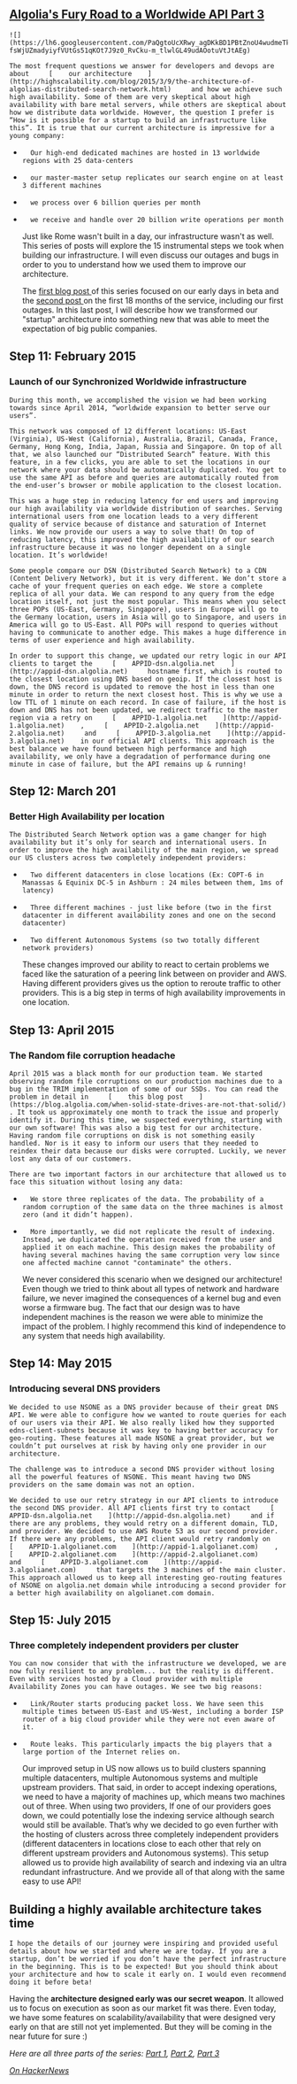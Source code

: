 ## [Algolia's Fury Road to a Worldwide API Part 3](/blog/2015/7/27/algolias-fury-road-to-a-worldwide-api-part-3.html)

    

    

        

    ![](https://lh6.googleusercontent.com/PaQgtoUcXRwy_agDKkBD1PBtZnoU4wudmeTkM46UBSX5d4TfiITy5dxV0549de06XvKELOmPY-fsWjUZmadyiyfVUtGs51qKOt7J9z0_RvCku-m_tlwlGL49udAOotuVtJtAEg)    

    The most frequent questions we answer for developers and devops are about     [    our architecture    ](http://highscalability.com/blog/2015/3/9/the-architecture-of-algolias-distributed-search-network.html)     and how we achieve such high availability. Some of them are very skeptical about high availability with bare metal servers, while others are skeptical about how we distribute data worldwide. However, the question I prefer is “How is it possible for a startup to build an infrastructure like this”. It is true that our current architecture is impressive for a young company:    

*       Our high-end dedicated machines are hosted in 13 worldwide regions with 25 data-centers    

*       our master-master setup replicates our search engine on at least 3 different machines    

*       we process over 6 billion queries per month    

*       we receive and handle over 20 billion write operations per month    

    Just like Rome wasn't built in a day, our infrastructure wasn't as well. This series of posts will explore the 15 instrumental steps we took when building our infrastructure. I will even discuss our outages and bugs in order to you to understand how we used them to improve our architecture.    

    The     [    first blog post    ](http://highscalability.com/blog/2015/7/13/algolias-fury-road-to-a-worldwide-api.html)     of this series focused on our early days in beta and the     [    second post    ](http://highscalability.com/blog/2015/7/20/algolias-fury-road-to-a-worldwide-api-steps-part-2.html)     on the first 18 months of the service, including our first outages. In this last post, I will describe how we transformed our "startup" architecture into something new that was able to meet the expectation of big public companies.    

##     Step 11: February 2015    

###     Launch of our Synchronized Worldwide infrastructure    

    During this month, we accomplished the vision we had been working towards since April 2014, “worldwide expansion to better serve our users”.    

    This network was composed of 12 different locations: US-East (Virginia), US-West (California), Australia, Brazil, Canada, France, Germany, Hong Kong, India, Japan, Russia and Singapore. On top of all that, we also launched our “Distributed Search” feature. With this feature, in a few clicks, you are able to set the locations in our network where your data should be automatically duplicated. You get to use the same API as before and queries are automatically routed from the end-user’s browser or mobile application to the closest location.    

    This was a huge step in reducing latency for end users and improving our high availability via worldwide distribution of searches. Serving international users from one location leads to a very different quality of service because of distance and saturation of Internet links. We now provide our users a way to solve that! On top of reducing latency, this improved the high availability of our search infrastructure because it was no longer dependent on a single location. It’s worldwide!    

    Some people compare our DSN (Distributed Search Network) to a CDN (Content Delivery Network), but it is very different. We don’t store a cache of your frequent queries on each edge. We store a complete replica of all your data. We can respond to any query from the edge location itself, not just the most popular. This means when you select three POPs (US-East, Germany, Singapore), users in Europe will go to the Germany location, users in Asia will go to Singapore, and users in America will go to US-East. All POPs will respond to queries without having to communicate to another edge. This makes a huge difference in terms of user experience and high availability.    

    In order to support this change, we updated our retry logic in our API clients to target the     [    APPID-dsn.algolia.net    ](http://appid-dsn.algolia.net)     hostname first, which is routed to the closest location using DNS based on geoip. If the closest host is down, the DNS record is updated to remove the host in less than one minute in order to return the next closest host. This is why we use a low TTL of 1 minute on each record. In case of failure, if the host is down and DNS has not been updated, we redirect traffic to the master region via a retry on     [    APPID-1.algolia.net    ](http://appid-1.algolia.net)    ,     [    APPID-2.algolia.net    ](http://appid-2.algolia.net)     and     [    APPID-3.algolia.net    ](http://appid-3.algolia.net)    in our official API clients. This approach is the best balance we have found between high performance and high availability, we only have a degradation of performance during one minute in case of failure, but the API remains up & running!    

##     Step 12: March 201    

###     Better High Availability per location    

    The Distributed Search Network option was a game changer for high availability but it’s only for search and international users. In order to improve the high availability of the main region, we spread our US clusters across two completely independent providers:    

*       Two different datacenters in close locations (Ex: COPT-6 in Manassas & Equinix DC-5 in Ashburn : 24 miles between them, 1ms of latency)    

*       Three different machines - just like before (two in the first datacenter in different availability zones and one on the second datacenter)    

*       Two different Autonomous Systems (so two totally different network providers)    

    These changes improved our ability to react to certain problems we faced like the saturation of a peering link between on provider and AWS. Having different providers gives us the option to reroute traffic to other providers. This is a big step in terms of high availability improvements in one location.    

##     Step 13: April 2015    

###     The Random file corruption headache    

    April 2015 was a black month for our production team. We started observing random file corruptions on our production machines due to a bug in the TRIM implementation of some of our SSDs. You can read the problem in detail in     [    this blog post    ](https://blog.algolia.com/when-solid-state-drives-are-not-that-solid/)    . It took us approximately one month to track the issue and properly identify it. During this time, we suspected everything, starting with our own software! This was also a big test for our architecture. Having random file corruptions on disk is not something easily handled. Nor is it easy to inform our users that they needed to reindex their data because our disks were corrupted. Luckily, we never lost any data of our customers.    

    There are two important factors in our architecture that allowed us to face this situation without losing any data:    

*       We store three replicates of the data. The probability of a random corruption of the same data on the three machines is almost zero (and it didn’t happen).    

*       More importantly, we did not replicate the result of indexing. Instead, we duplicated the operation received from the user and applied it on each machine. This design makes the probability of having several machines having the same corruption very low since one affected machine cannot "contaminate" the others.    

    We never considered this scenario when we designed our architecture! Even though we tried to think about all types of network and hardware failure, we never imagined the consequences of a kernel bug and even worse a firmware bug. The fact that our design was to have independent machines is the reason we were able to minimize the impact of the problem. I highly recommend this kind of independence to any system that needs high availability.    

##     Step 14: May 2015    

###     Introducing several DNS providers    

    We decided to use NSONE as a DNS provider because of their great DNS API. We were able to configure how we wanted to route queries for each of our users via their API. We also really liked how they supported edns-client-subnets because it was key to having better accuracy for geo-routing. These features all made NSONE a great provider, but we couldn’t put ourselves at risk by having only one provider in our architecture.    

    The challenge was to introduce a second DNS provider without losing all the powerful features of NSONE. This meant having two DNS providers on the same domain was not an option.    

    We decided to use our retry strategy in our API clients to introduce the second DNS provider. All API clients first try to contact     [    APPID-dsn.algolia.net    ](http://appid-dsn.algolia.net)     and if there are any problems, they would retry on a different domain, TLD, and provider. We decided to use AWS Route 53 as our second provider. If there were any problems, the API client would retry randomly on     [    APPID-1.algolianet.com    ](http://appid-1.algolianet.com)    ,     [    APPID-2.algolianet.com    ](http://appid-2.algolianet.com)     and     [    APPID-3.algolianet.com    ](http://appid-3.algolianet.com)     that targets the 3 machines of the main cluster. This approach allowed us to keep all interesting geo-routing features of NSONE on algolia.net domain while introducing a second provider for a better high availability on algolianet.com domain.    

##     Step 15: July 2015    

###     Three completely independent providers per cluster    

    You can now consider that with the infrastructure we developed, we are now fully resilient to any problem... but the reality is different. Even with services hosted by a Cloud provider with multiple Availability Zones you can have outages. We see two big reasons:    

*       Link/Router starts producing packet loss. We have seen this multiple times between US-East and US-West, including a border ISP router of a big cloud provider while they were not even aware of it.    

*       Route leaks. This particularly impacts the big players that a large portion of the Internet relies on.    

    Our improved setup in US now allows us to build clusters spanning multiple datacenters, multiple Autonomous systems and multiple upstream providers. That said, in order to accept indexing operations, we need to have a majority of machines up, which means two machines out of three. When using two providers, If one of our providers goes down, we could potentially lose the indexing service although search would still be available. That’s why we decided to go even further with the hosting of clusters across three completely independent providers (different datacenters in locations close to each other that rely on different upstream providers and Autonomous systems). This setup allowed us to provide high availability of search and indexing via an ultra redundant infrastructure. And we provide all of that along with the same easy to use API!    

##     Building a highly available architecture takes time    

    I hope the details of our journey were inspiring and provided useful details about how we started and where we are today. If you are a startup, don’t be worried if you don’t have the perfect infrastructure in the beginning. This is to be expected! But you should think about your architecture and how to scale it early on. I would even recommend doing it before beta!    

Having the **architecture designed early was our secret weapon**. It allowed us to focus on execution as soon as our market fit was there. Even today, we have some features on scalability/availability that were designed very early on that are still not yet implemented. But they will be coming in the near future for sure :) 

_Here are all three parts of the series: [Part 1](http://highscalability.com/blog/2015/7/13/algolias-fury-road-to-a-worldwide-api.html), [Part 2](http://highscalability.com/blog/2015/7/20/algolias-fury-road-to-a-worldwide-api-steps-part-2.html), [Part 3](http://highscalability.com/blog/2015/7/27/algolias-fury-road-to-a-worldwide-api-part-3.html)_

_[On HackerNews](https://news.ycombinator.com/item?id=9956097)_

    